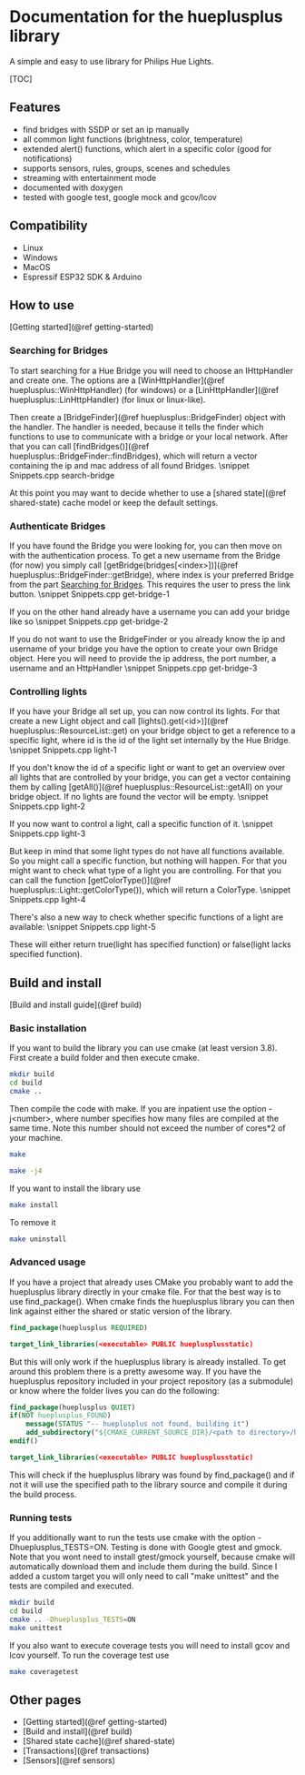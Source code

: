 # Documentation for the hueplusplus library
A simple and easy to use library for Philips Hue Lights.

[TOC]

## Features
* find bridges with SSDP or set an ip manually
* all common light functions (brightness, color, temperature)
* extended alert() functions, which alert in a specific color (good for notifications)
* supports sensors, rules, groups, scenes and schedules
* streaming with entertainment mode
* documented with doxygen
* tested with google test, google mock and gcov/lcov

## Compatibility
* Linux
* Windows
* MacOS
* Espressif ESP32 SDK & Arduino

## How to use
[Getting started](@ref getting-started)
### Searching for Bridges
To start searching for a Hue Bridge you will need to choose an IHttpHandler and create one. The options are a [WinHttpHandler](@ref hueplusplus::WinHttpHandler) (for windows) or a [LinHttpHandler](@ref hueplusplus::LinHttpHandler) (for linux or linux-like).

Then create a [BridgeFinder](@ref hueplusplus::BridgeFinder) object with the handler.
The handler is needed, because it tells the finder which functions to use to communicate with a bridge or your local network.
After that you can call [findBridges()](@ref hueplusplus::BridgeFinder::findBridges), which will return a vector containing the ip and mac address of all found Bridges.
\snippet Snippets.cpp search-bridge

At this point you may want to decide whether to use a [shared state](@ref shared-state) cache model or keep the default settings.

### Authenticate Bridges
If you have found the Bridge you were looking for, you can then move on with the authentication process.
To get a new username from the Bridge (for now) you simply call [getBridge(bridges[\<index\>])](@ref hueplusplus::BridgeFinder::getBridge),
where index is your preferred Bridge from the part [Searching for Bridges](#searchingBridges). This requires the user to press the link button.
\snippet Snippets.cpp get-bridge-1

If you on the other hand already have a username you can add your bridge like so
\snippet Snippets.cpp get-bridge-2

If you do not want to use the BridgeFinder or you already know the ip and username of your bridge you have the option to create your own Bridge object.
Here you will need to provide the ip address, the port number, a username and an HttpHandler
\snippet Snippets.cpp get-bridge-3


### Controlling lights
If you have your Bridge all set up, you can now control its lights.
For that create a new Light object and call [lights().get(\<id\>)](@ref hueplusplus::ResourceList::get) on your bridge object to get a reference to a specific light, where id
is the id of the light set internally by the Hue Bridge.
\snippet Snippets.cpp light-1

If you don't know the id of a specific light or want to get an overview over all lights that are controlled by your bridge, 
you can get a vector containing them by calling [getAll()](@ref hueplusplus::ResourceList::getAll) on your bridge object. If no lights are found the vector will be empty.
\snippet Snippets.cpp light-2

If you now want to control a light, call a specific function of it.
\snippet Snippets.cpp light-3

But keep in mind that some light types do not have all functions available. So you might call a
specific function, but nothing will happen. For that you might want to check what type
of a light you are controlling. For that you can call the function [getColorType()](@ref hueplusplus::Light::getColorType()), which will return
a ColorType.
\snippet Snippets.cpp light-4

There's also a new way to check whether specific functions of a light are available:
\snippet Snippets.cpp light-5

These will either return true(light has specified function) or false(light lacks specified function).

## Build and install
[Build and install guide](@ref build)

### Basic installation
If you want to build the library you can use cmake (at least version 3.8). First create a build folder and then execute cmake.
```bash
mkdir build
cd build
cmake ..
```
Then compile the code with make. If you are inpatient use the option -j\<number\>, where number specifies how many files are compiled at the same time. Note this number should not exceed the number of cores*2 of your machine.
```bash
make
```
```bash
make -j4
```
If you want to install the library use
```bash
make install
```
To remove it
```bash
make uninstall
```

### Advanced usage
If you have a project that already uses CMake you probably want to add the hueplusplus library directly in your cmake file.
For that the best way is to use find_package().
When cmake finds the hueplusplus library you can then link against either the shared or static version of the library.
```cmake
find_package(hueplusplus REQUIRED)

target_link_libraries(<executable> PUBLIC hueplusplusstatic)
```
But this will only work if the hueplusplus library is already installed.
To get around this problem there is a pretty awesome way.
If you have the hueplusplus repository included in your project repository (as a submodule) or know where the folder lives you can do the following:
```cmake
find_package(hueplusplus QUIET)
if(NOT hueplusplus_FOUND)
    message(STATUS "-- hueplusplus not found, building it")
    add_subdirectory("${CMAKE_CURRENT_SOURCE_DIR}/<path to directory>/hueplusplus" "${CMAKE_CURRENT_BINARY_DIR}/hueplusplus")
endif()

target_link_libraries(<executable> PUBLIC hueplusplusstatic)
```
This will check if the hueplusplus library was found by find_package() and if not it will use the specified path to the library source and compile it during the build process.

### Running tests
If you additionally want to run the tests use cmake with the option -Dhueplusplus_TESTS=ON. Testing is done with Google gtest and gmock. Note that you wont need to install gtest/gmock yourself, because cmake will automatically download them and include them during the build. Since I added a custom target you will only need to call "make unittest" and the tests are compiled and executed.
```bash
mkdir build
cd build
cmake .. -Dhueplusplus_TESTS=ON
make unittest
```
If you also want to execute coverage tests you will need to install gcov and lcov yourself. To run the coverage test use
```bash
make coveragetest
```


## Other pages
- [Getting started](@ref getting-started)
- [Build and install](@ref build)
- [Shared state cache](@ref shared-state)
- [Transactions](@ref transactions)
- [Sensors](@ref sensors)

